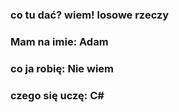 ### co tu dać? wiem! losowe rzeczy
### Mam na imie: Adam
### co ja robię: Nie wiem
### czego się uczę: C#
